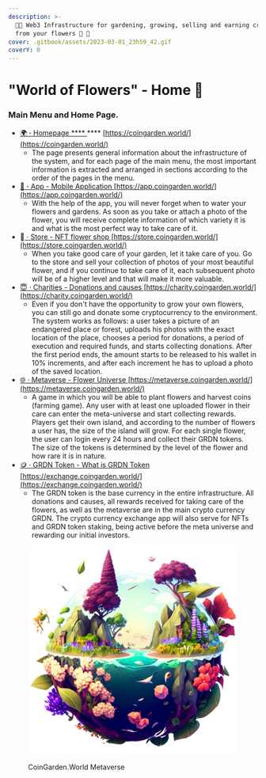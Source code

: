 ```yaml
---
description: >-
  🌼🌷 Web3 Infrastructure for gardening, growing, selling and earning crypto
  from your flowers 🌺 🌻
cover: .gitbook/assets/2023-03-01_23h59_42.gif
coverY: 0
---
```


# "World of Flowers" - Home 🏡

### Main Menu and Home Page.&#x20;

* [🌍 **·**   Homepage   ](architecture/way-of-working.md)              [ **** ](broken-reference)                                                                   **** [https://coingarden.world/](https://coingarden.world/)
  * The page presents general information about the infrastructure of the system, and for each page of the main menu, the most important information is extracted and arranged in sections according to the order of the pages in the menu.
* [📱 **·**   App - Mobile Application     ](architecture/mobile-application/)                                                  [https://app.coingarden.world/](https://app.coingarden.world/)
  * With the help of the app, you will never forget when to water your flowers and gardens. As soon as you take or attach a photo of the flower, you will receive complete information of which variety it is and what is the most perfect way to take care of it.
* 🏪[ · Store - NFT flower shop   ](architecture/nft-flower-shop/)                                                      [https://store.coingarden.world/](https://store.coingarden.world/)
  * When you take good care of your garden, let it take care of you. Go to the store and sell your collection of photos of your most beautiful flower, and if you continue to take care of it, each subsequent photo will be of a higher level and that will make it more valuable.
* [😇 · Charities - Donations and causes  ](architecture/donations-and-causes/)                                      [https://charity.coingarden.world/](https://charity.coingarden.world/)
  * Even if you don't have the opportunity to grow your own flowers, you can still go and donate some cryptocurrency to the environment. The system works as follows: a user takes a picture of an endangered place or forest, uploads his photos with the exact location of the place, chooses a period for donations, a period of execution and required funds, and starts collecting donations. After the first period ends, the amount starts to be released to his wallet in 10% increments, and after each increment he has to upload a photo of the saved location.
* [🌐 · Metaverse - Flower Universe       ](architecture/metaverse/)                                  [https://metaverse.coingarden.world/](https://metaverse.coingarden.world/)
  * A game in which you will be able to plant flowers and harvest coins (farming game). Any user with at least one uploaded flower in their care can enter the meta-universe and start collecting rewards. Players get their own island, and according to the number of flowers a user has, the size of the island will grow. For each single flower, the user can login every 24 hours and collect their GRDN tokens. The size of the tokens is determined by the level of the flower and how rare it is in nature.
* [🪙 · GRDN Token - What is GRDN Token   ](architecture/grdn-crypto-token/)                             [https://exchange.coingarden.world/](https://exchange.coingarden.world/)
  * The GRDN token is the base currency in the entire infrastructure. All donations and causes, all rewards received for taking care of the flowers, as well as the metaverse are in the main crypto currency GRDN. The crypto currency exchange app will also serve for NFTs and GRDN token staking, being active before the meta universe and rewarding our initial investors.

<figure><img src=".gitbook/assets/Magik3a_logo_for_a_flowers_farming_game_globe_with_multiple_isl.png" alt="CoinGarden.World Metaverse"><figcaption><p>CoinGarden.World Metaverse</p></figcaption></figure>
